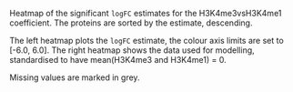 

Heatmap of the significant `logFC` estimates for the H3K4me3vsH3K4me1 coefficient.
The proteins are sorted by the estimate, descending.

The left heatmap plots the `logFC` estimate, the colour axis limits are set to [-6.0, 6.0].
The right heatmap shows the data used for modelling, standardised to have mean(H3K4me3 and H3K4me1) = 0. 

Missing values are marked in grey.
